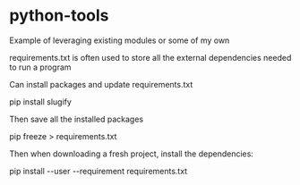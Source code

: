 # python-tools
Example of leveraging existing modules or some of my own



requirements.txt is often used to store all the external dependencies needed to run a program

Can install packages and update requirements.txt

pip install slugify 

Then save all the installed packages

pip freeze > requirements.txt

Then when downloading a fresh project, install the dependencies:

pip install --user --requirement requirements.txt

